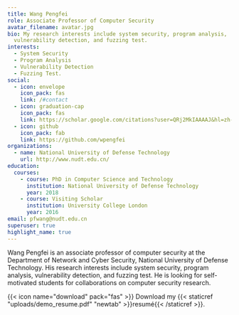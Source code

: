 ```yaml
---
title: Wang Pengfei
role: Associate Professor of Computer Security
avatar_filename: avatar.jpg
bio: My research interests include system security, program analysis,
  vulnerability detection, and fuzzing test.
interests:
  - System Security
  - Program Analysis
  - Vulnerability Detection
  - Fuzzing Test.
social:
  - icon: envelope
    icon_pack: fas
    link: /#contact
  - icon: graduation-cap
    icon_pack: fas
    link: https://scholar.google.com/citations?user=QRj2MkIAAAAJ&hl=zh-CN&oi=sra
  - icon: github
    icon_pack: fab
    link: https://github.com/wpengfei
organizations:
  - name: National University of Defense Technology
    url: http://www.nudt.edu.cn/
education:
  courses:
    - course: PhD in Computer Science and Technology
      institution: National University of Defense Technology
      year: 2018
    - course: Visiting Scholar
      institution: University College London
      year: 2016
email: pfwang@nudt.edu.cn
superuser: true
highlight_name: true
---
```

Wang Pengfei is an associate professor of computer security at the Department of Network and Cyber Security, National University of Defense Technology. His research interests include system security, program analysis, vulnerability detection, and fuzzing test. He is looking for self-motivated students for collaborations on computer security research.

{{< icon name="download" pack="fas" >}} Download my {{< staticref "uploads/demo_resume.pdf" "newtab" >}}resumé{{< /staticref >}}.